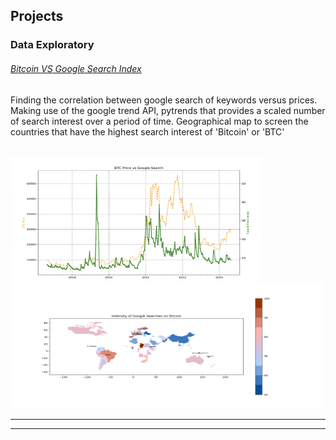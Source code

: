 ## Projects

### Data Exploratory 
###### [Bitcoin VS Google Search Index](https://github.com/samanthapua/google_search)
Finding the correlation between google search of keywords versus prices. Making use of the google trend API, pytrends that provides a scaled number of search interest over a period of time. Geographical map to screen the countries that have the highest search interest of 'Bitcoin' or 'BTC'

<br>
<img src="https://github.com/samanthapua/google_search/blob/master/btcprice_search_trend.png?raw=true" width="400" height="200" />
<img src="https://github.com/samanthapua/google_search/blob/master/bitcoin_search_map.png?raw=true" width="500" height="200" />



---

---
